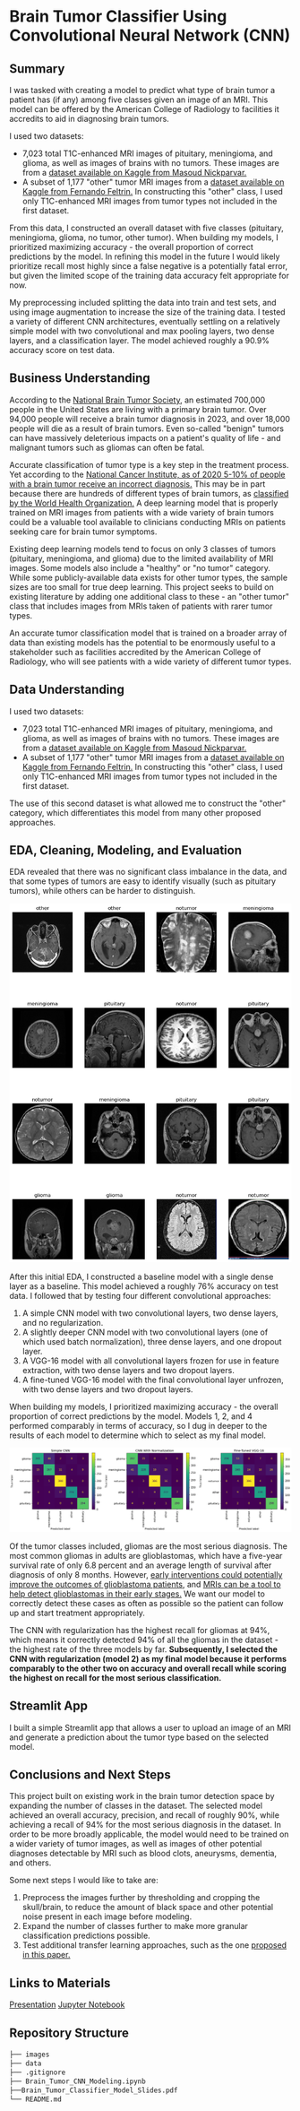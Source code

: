 # Brain Tumor Classifier Using Convolutional Neural Network (CNN)
## Summary
I was tasked with creating a model to predict what type of brain tumor a patient has (if any) among five classes given an image of an MRI. This model can be offered by the American College of Radiology to facilities it accredits to aid in diagnosing brain tumors.

I used two datasets:
- 7,023 total T1C-enhanced MRI images of pituitary, meningioma, and glioma, as well as images of brains with no tumors.  These images are from a [dataset available on Kaggle from Masoud Nickparvar.](https://www.kaggle.com/datasets/masoudnickparvar/brain-tumor-mri-dataset)
- A subset of 1,177 "other" tumor MRI images from a [dataset available on Kaggle from Fernando Feltrin.](https://www.kaggle.com/datasets/fernando2rad/brain-tumor-mri-images-44c) In constructing this "other" class, I used only T1C-enhanced MRI images from tumor types not included in the first dataset.

From this data, I constructed an overall dataset with five classes (pituitary, meningioma, glioma, no tumor, other tumor). When building my models, I prioritized maximizing accuracy - the overall proportion of correct predictions by the model. In refining this model in the future I would likely prioritize recall most highly since a false negative is a potentially fatal error, but given the limited scope of the training data accuracy felt appropriate for now.

My preprocessing included splitting the data into train and test sets, and using image augmentation to increase the size of the training data. I tested a variety of different CNN architectures, eventually settling on a relatively simple model with two convolutional and max pooling layers, two dense layers, and a classification layer. The model achieved roughly a 90.9% accuracy score on test data.

## Business Understanding
According to the [National Brain Tumor Society](https://braintumor.org/brain-tumors/about-brain-tumors/brain-tumor-facts/), an estimated 700,000 people in the United States are living with a primary brain tumor. Over 94,000 people will receive a brain tumor diagnosis in 2023, and over 18,000 people will die as a result of brain tumors. Even so-called "benign" tumors can have massively deleterious impacts on a patient's quality of life - and malignant tumors such as gliomas can often be fatal.

Accurate classification of tumor type is a key step in the treatment process. Yet according to the [National Cancer Institute, as of 2020 5-10% of people with a brain tumor receive an incorrect diagnosis.](https://www.cancer.gov/rare-brain-spine-tumor/blog/2020/brain-tumors-diagnosed-treated) This may be in part because there are hundreds of different types of brain tumors, as [classified by the World Health Organization.](https://www.ncbi.nlm.nih.gov/pmc/articles/PMC8328013/) A deep learning model that is properly trained on MRI images from patients with a wide variety of brain tumors could be a valuable tool available to clinicians conducting MRIs on patients seeking care for brain tumor symptoms.

Existing deep learning models tend to focus on only 3 classes of tumors (pituitary, meningioma, and glioma) due to the limited availability of MRI images. Some models also include a "healthy" or "no tumor" category. While some publicly-available data exists for other tumor types, the sample sizes are too small for true deep learning. This project seeks to build on existing literature by adding one additional class to these - an "other tumor" class that includes images from MRIs taken of patients with rarer tumor types.

An accurate tumor classification model that is trained on a broader array of data than existing models has the potential to be enormously useful to a stakeholder such as facilities accredited by the American College of Radiology, who will see patients with a wide variety of different tumor types.

## Data Understanding

I used two datasets:
- 7,023 total T1C-enhanced MRI images of pituitary, meningioma, and glioma, as well as images of brains with no tumors.  These images are from a [dataset available on Kaggle from Masoud Nickparvar.](https://www.kaggle.com/datasets/masoudnickparvar/brain-tumor-mri-dataset)
- A subset of 1,177 "other" tumor MRI images from a [dataset available on Kaggle from Fernando Feltrin.](https://www.kaggle.com/datasets/fernando2rad/brain-tumor-mri-images-44c) In constructing this "other" class, I used only T1C-enhanced MRI images from tumor types not included in the first dataset.

The use of this second dataset is what allowed me to construct the "other" category, which differentiates this model from many other proposed approaches.

## EDA, Cleaning, Modeling, and Evaluation
EDA revealed that there was no significant class imbalance in the data, and that some types of tumors are easy to identify visually (such as pituitary tumors), while others can be harder to distinguish.

![tumorgrid](images/tumor_grid.png)

After this initial EDA, I constructed a baseline model with a single dense layer as a baseline. This model achieved a roughly 76% accuracy on test data. I followed that by testing four different convolutional approaches:
1. A simple CNN model with two convolutional layers, two dense layers, and no regularization.
2. A slightly deeper CNN model with two convolutional layers (one of which used batch normalization), three dense layers, and one dropout layer.
3. A VGG-16 model with all convolutional layers frozen for use in feature extraction, with two dense layers and two dropout layers.
4. A fine-tuned VGG-16 model with the final convolutional layer unfrozen, with two dense layers and two dropout layers.

When building my models, I prioritized maximizing accuracy - the overall proportion of correct predictions by the model. Models 1, 2, and 4 performed comparably in terms of accuracy, so I dug in deeper to the results of each model to determine which to select as my final model.

![tumormatrix](images/tumor_matrix.png)

Of the tumor classes included, gliomas are the most serious diagnosis. The most common gliomas in adults are glioblastomas, which have a five-year survival rate of only 6.8 percent and an average length of survival after diagnosis of only 8 months. However, [early interventions could potentially improve the outcomes of glioblastoma patients](https://link.springer.com/article/10.1007/s11912-021-01157-0), and [MRIs can be a tool to help detect glioblastomas in their early stages.](https://www.ncbi.nlm.nih.gov/pmc/articles/PMC6516039/) We want our model to correctly detect these cases as often as possible so the patient can follow up and start treatment appropriately. 

The CNN with regularization has the highest recall for gliomas at 94%, which means it correctly detected 94% of all the gliomas in the dataset - the highest rate of the three models by far. **Subsequently, I selected the CNN with regularization (model 2) as my final model because it performs comparably to the other two on accuracy and overall recall while scoring the highest on recall for the most serious classification.**

## Streamlit App
I built a simple Streamlit app that allows a user to upload an image of an MRI and generate a prediction about the tumor type based on the selected model. 

## Conclusions and Next Steps
This project built on existing work in the brain tumor detection space by expanding the number of classes in the dataset. The selected model achieved an overall accuracy, precision, and recall of roughly 90%, while achieving a recall of 94% for the most serious diagnosis in the dataset. In order to be more broadly applicable, the model would need to be trained on a wider variety of tumor images, as well as images of other potential diagnoses detectable by MRI such as blood clots, aneurysms, dementia, and others.

Some next steps I would like to take are:

1. Preprocess the images further by thresholding and cropping the skull/brain, to reduce the amount of black space and other potential noise present in each image before modeling.
2. Expand the number of classes further to make more granular classification predictions possible.
3. Test additional transfer learning approaches, such as the one [proposed in this paper.](https://www.ncbi.nlm.nih.gov/pmc/articles/PMC9600529/)

## Links to Materials
[Presentation](https://github.com/emgerber88/brain_tumor_CNN_classifier/blob/main/Brain_Tumor_Classifier_Model_Slides.pdf)
[Jupyter Notebook](https://github.com/emgerber88/brain_tumor_CNN_classifier/blob/main/Brain_Tumor_CNN_Modeling.ipynb)

## Repository Structure
```
├── images
├── data
├── .gitignore
├── Brain_Tumor_CNN_Modeling.ipynb
├──Brain_Tumor_Classifier_Model_Slides.pdf
└── README.md
```